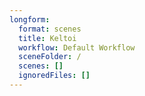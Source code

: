 ```yaml
---
longform:
  format: scenes
  title: Keltoi
  workflow: Default Workflow
  sceneFolder: /
  scenes: []
  ignoredFiles: []
---
```

